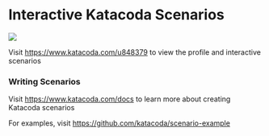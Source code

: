 # Interactive Katacoda Scenarios

[![](http://shields.katacoda.com/katacoda/u848379/count.svg)](https://www.katacoda.com/u848379 "Get your profile on Katacoda.com")

Visit https://www.katacoda.com/u848379 to view the profile and interactive scenarios

### Writing Scenarios
Visit https://www.katacoda.com/docs to learn more about creating Katacoda scenarios

For examples, visit https://github.com/katacoda/scenario-example
